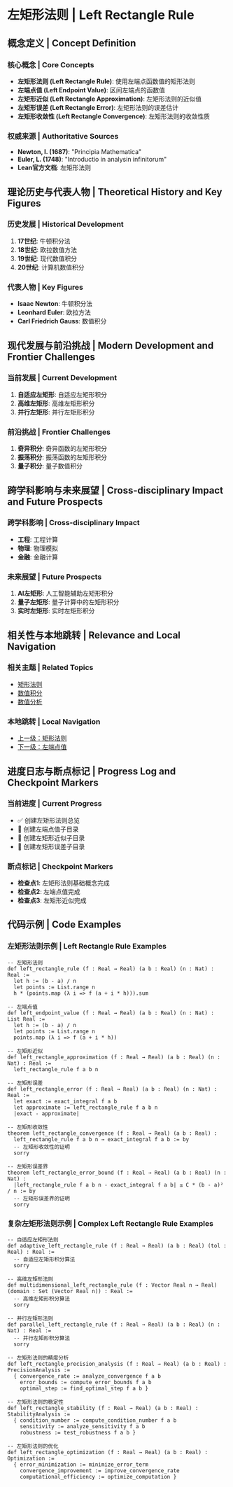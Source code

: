 # 左矩形法则 | Left Rectangle Rule

## 概念定义 | Concept Definition

### 核心概念 | Core Concepts

- **左矩形法则 (Left Rectangle Rule)**: 使用左端点函数值的矩形法则
- **左端点值 (Left Endpoint Value)**: 区间左端点的函数值
- **左矩形近似 (Left Rectangle Approximation)**: 左矩形法则的近似值
- **左矩形误差 (Left Rectangle Error)**: 左矩形法则的误差估计
- **左矩形收敛性 (Left Rectangle Convergence)**: 左矩形法则的收敛性质

### 权威来源 | Authoritative Sources

- **Newton, I. (1687)**: "Principia Mathematica"
- **Euler, L. (1748)**: "Introductio in analysin infinitorum"
- **Lean官方文档**: 左矩形法则

## 理论历史与代表人物 | Theoretical History and Key Figures

### 历史发展 | Historical Development

1. **17世纪**: 牛顿积分法
2. **18世纪**: 欧拉数值方法
3. **19世纪**: 现代数值积分
4. **20世纪**: 计算机数值积分

### 代表人物 | Key Figures

- **Isaac Newton**: 牛顿积分法
- **Leonhard Euler**: 欧拉方法
- **Carl Friedrich Gauss**: 数值积分

## 现代发展与前沿挑战 | Modern Development and Frontier Challenges

### 当前发展 | Current Development

1. **自适应左矩形**: 自适应左矩形积分
2. **高维左矩形**: 高维左矩形积分
3. **并行左矩形**: 并行左矩形积分

### 前沿挑战 | Frontier Challenges

1. **奇异积分**: 奇异函数的左矩形积分
2. **振荡积分**: 振荡函数的左矩形积分
3. **量子积分**: 量子数值积分

## 跨学科影响与未来展望 | Cross-disciplinary Impact and Future Prospects

### 跨学科影响 | Cross-disciplinary Impact

- **工程**: 工程计算
- **物理**: 物理模拟
- **金融**: 金融计算

### 未来展望 | Future Prospects

1. **AI左矩形**: 人工智能辅助左矩形积分
2. **量子左矩形**: 量子计算中的左矩形积分
3. **实时左矩形**: 实时左矩形积分

## 相关性与本地跳转 | Relevance and Local Navigation

### 相关主题 | Related Topics

- [矩形法则](../01-总览.md)
- [数值积分](../../01-总览.md)
- [数值分析](../../../01-总览.md)

### 本地跳转 | Local Navigation

- [上一级：矩形法则](../01-总览.md)
- [下一级：左端点值](02-左端点值/01-总览.md)

## 进度日志与断点标记 | Progress Log and Checkpoint Markers

### 当前进度 | Current Progress

- ✅ 创建左矩形法则总览
- 🔄 创建左端点值子目录
- 🔄 创建左矩形近似子目录
- 🔄 创建左矩形误差子目录

### 断点标记 | Checkpoint Markers

- **检查点1**: 左矩形法则基础概念完成
- **检查点2**: 左端点值完成
- **检查点3**: 左矩形近似完成

## 代码示例 | Code Examples

### 左矩形法则示例 | Left Rectangle Rule Examples

```lean
-- 左矩形法则
def left_rectangle_rule (f : Real → Real) (a b : Real) (n : Nat) : Real :=
  let h := (b - a) / n
  let points := List.range n
  h * (points.map (λ i => f (a + i * h))).sum

-- 左端点值
def left_endpoint_value (f : Real → Real) (a b : Real) (n : Nat) : List Real :=
  let h := (b - a) / n
  let points := List.range n
  points.map (λ i => f (a + i * h))

-- 左矩形近似
def left_rectangle_approximation (f : Real → Real) (a b : Real) (n : Nat) : Real :=
  left_rectangle_rule f a b n

-- 左矩形误差
def left_rectangle_error (f : Real → Real) (a b : Real) (n : Nat) : Real :=
  let exact := exact_integral f a b
  let approximate := left_rectangle_rule f a b n
  |exact - approximate|

-- 左矩形收敛性
theorem left_rectangle_convergence (f : Real → Real) (a b : Real) :
  left_rectangle_rule f a b n → exact_integral f a b := by
  -- 左矩形收敛性的证明
  sorry

-- 左矩形误差界
theorem left_rectangle_error_bound (f : Real → Real) (a b : Real) (n : Nat) :
  |left_rectangle_rule f a b n - exact_integral f a b| ≤ C * (b - a)² / n := by
  -- 左矩形误差界的证明
  sorry
```

### 复杂左矩形法则示例 | Complex Left Rectangle Rule Examples

```lean
-- 自适应左矩形法则
def adaptive_left_rectangle_rule (f : Real → Real) (a b : Real) (tol : Real) : Real :=
  -- 自适应左矩形积分算法
  sorry

-- 高维左矩形法则
def multidimensional_left_rectangle_rule (f : Vector Real n → Real) (domain : Set (Vector Real n)) : Real :=
  -- 高维左矩形积分算法
  sorry

-- 并行左矩形法则
def parallel_left_rectangle_rule (f : Real → Real) (a b : Real) (n : Nat) : Real :=
  -- 并行左矩形积分算法
  sorry

-- 左矩形法则的精度分析
def left_rectangle_precision_analysis (f : Real → Real) (a b : Real) : PrecisionAnalysis :=
  { convergence_rate := analyze_convergence f a b
    error_bounds := compute_error_bounds f a b
    optimal_step := find_optimal_step f a b }

-- 左矩形法则的稳定性
def left_rectangle_stability (f : Real → Real) (a b : Real) : StabilityAnalysis :=
  { condition_number := compute_condition_number f a b
    sensitivity := analyze_sensitivity f a b
    robustness := test_robustness f a b }

-- 左矩形法则的优化
def left_rectangle_optimization (f : Real → Real) (a b : Real) : Optimization :=
  { error_minimization := minimize_error_term
    convergence_improvement := improve_convergence_rate
    computational_efficiency := optimize_computation }
```
